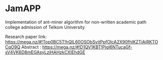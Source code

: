 # JamAPP
Implementation of ant-miner algorithm for non-written academic path college admission of Telkom University

Research paper link: https://mega.nz/#!Top0BC5T!hQlL60OSObSvitPpfOlcA2X90fhlKZTiAiRKTOCqO9Q
Abstract : https://mega.nz/#!D1QV1KBT!Pjgl6NTucaGf-sV4VK6D8mEGAsyLziHAHzkCXIEhdGE
